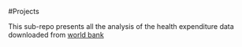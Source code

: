 #Projects

This sub-repo presents all the analysis of the health expenditure data downloaded from
[world bank](https://data.worldbank.org/indicator/SH.XPD.TOTL.ZS?end=2014&start=2014&view=map)